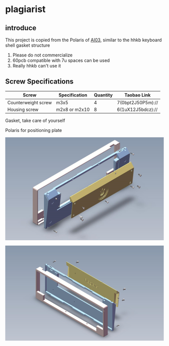 # plagiarist
## introduce
 This project is copied from the Polaris of [AI03](https://github.com/ai03-2725), similar to the hhkb keyboard shell gasket structure

1. Please do not commercialize
2. 60pcb compatible with 7u spaces can be used
3. Really hhkb can't use it
## Screw Specifications
|Screw |Specification |Quantity |Taobao Link|
|-----|-----------|-------|----------|
|Counterweight screw| m3x5 |4 |7(0bpt2J50P5m)://|
|Housing screw| m2x8 or m2x10| 8 |6(1uX12J5bdcz)://|

Gasket, take care of yourself

Polaris for positioning plate

![image-20220719155822868](README.assets/image-20220719155822868.png)

![image-20220719155834593](README.assets/image-20220719155834593.png)
